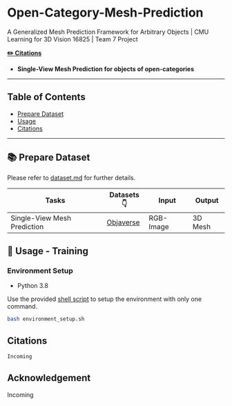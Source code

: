 # Open-Category-Mesh-Prediction
A Generalized Mesh Prediction Framework for Arbitrary Objects | CMU Learning for 3D Vision 16825 | Team 7 Project
   
   [**:pencil2: Citations**](#citations)


   * **Single-View Mesh Prediction for objects of open-categories**

---


  <h2> Table of Contents</h2>
  <ul>
    <li>
      <a href="#books-prepare-dataset">Prepare Dataset</a>
      <ul>
        <!-- <li><a href="#built-with">Built With</a></li> -->
      </ul>
    </li>
    <li>
      <a href="#running-usage---training">Usage</a>
    </li>
    <li>
      <a href="#citations">Citations</a>
    </li>
  </ul>



---

## :books: Prepare Dataset
   Please refer to [dataset.md](./docs/dataset.md) for further details.
   
   | Tasks | Datasets:point_down: | Input | Output |
   | - | - | - | - |
   | Single-View Mesh Prediction | [Objaverse](https://objaverse.allenai.org/)| RGB-Image | 3D Mesh|

## :running: Usage - Training
### Environment Setup
- Python 3.8

Use the provided [shell script](./environment_setup.sh) to setup the environment with only one command.
``` bash
bash environment_setup.sh
```


## Citations
``` bash
Incoming
```
## Acknowledgement
Incoming
